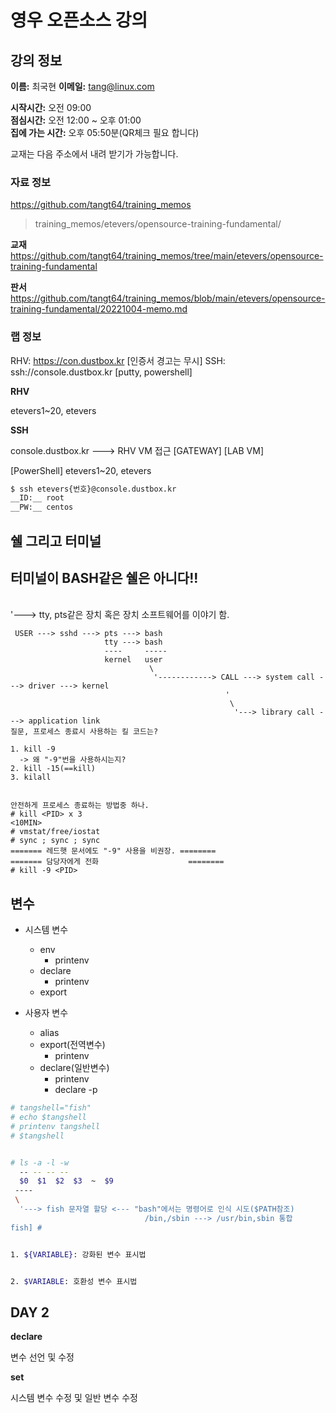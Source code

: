 # 영우 오픈소스 강의


## 강의 정보

__이름:__ 최국현
__이메일:__ <tang@linux.com>

__시작시간:__ 오전 09:00<br/>
__점심시간:__ 오전 12:00 ~ 오후 01:00<br/>
__집에 가는 시간:__ 오후 05:50분(QR체크 필요 합니다)<br/>

교재는 다음 주소에서 내려 받기가 가능합니다.

### 자료 정보

https://github.com/tangt64/training_memos
>training_memos/etevers/opensource-training-fundamental/


__교재__
<https://github.com/tangt64/training_memos/tree/main/etevers/opensource-training-fundamental>


__판서__
https://github.com/tangt64/training_memos/blob/main/etevers/opensource-training-fundamental/20221004-memo.md


### 랩 정보

RHV: https://con.dustbox.kr [인증서 경고는 무시]
SSH: ssh://console.dustbox.kr [putty, powershell]

__RHV__

etevers1~20, etevers

__SSH__

console.dustbox.kr ---> RHV VM 접근
     [GATEWAY]          [LAB VM]

[PowerShell]
etevers1~20, etevers

```bash
$ ssh etevers{번호}@console.dustbox.kr
__ID:__ root
__PW:__ centos
```


## 쉘 그리고 터미널

터미널이 BASH같은 쉘은 아니다!!
------
\
 '---> tty, pts같은 장치 혹은 장치 소프트웨어를 이야기 함.
```text
 USER ---> sshd ---> pts ---> bash
                     tty ---> bash 
                     ----     -----
                     kernel   user
                               \
                                '------------> CALL ---> system call ---> driver ---> kernel
                                                '
                                                 \
                                                  '---> library call ---> application link
질문, 프로세스 종료시 사용하는 킬 코드는?

1. kill -9
  -> 왜 "-9"번을 사용하시는지?  
2. kill -15(==kill)
3. kilall 


안전하게 프로세스 종료하는 방법중 하나.
# kill <PID> x 3
<10MIN>
# vmstat/free/iostat
# sync ; sync ; sync
======= 레드햇 문서에도 "-9" 사용을 비권장. ========
======= 담당자에게 전화                    ========
# kill -9 <PID>

```

## 변수

* 시스템 변수
  - env
    + printenv
  - declare
    + printenv
  - export

* 사용자 변수
  - alias
  - export(전역변수)
    + printenv
  - declare(일반변수)
    + printenv
    + declare -p <VARIABLE>

```bash
# tangshell="fish"
# echo $tangshell
# printenv tangshell
# $tangshell


# ls -a -l -w
  -- -- -- --
  $0  $1  $2  $3  ~  $9
 ----
 \
  '---> fish 문자열 할당 <--- "bash"에서는 명령어로 인식 시도($PATH참조)
                              /bin,/sbin ---> /usr/bin,sbin 통합
fish] #


````

```bash

1. ${VARIABLE}: 강화된 변수 표시법


2. $VARIABLE: 호환성 변수 표시법


````


## DAY 2


__declare__

변수 선언 및 수정

__set__

시스템 변수 수정 및 일반 변수 수정













